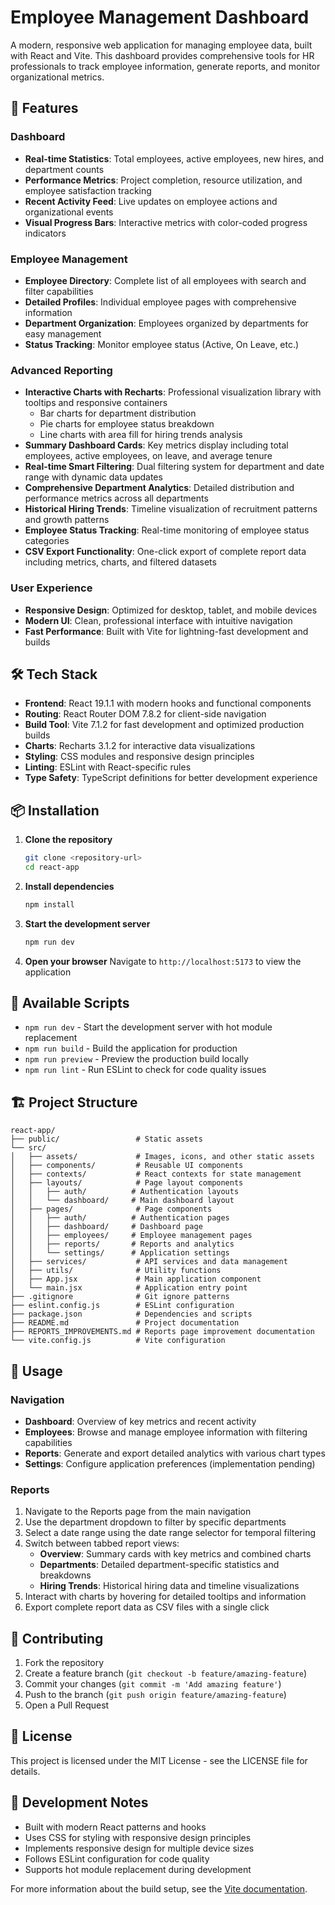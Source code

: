 # Employee Management Dashboard

A modern, responsive web application for managing employee data, built with React and Vite. This dashboard provides comprehensive tools for HR professionals to track employee information, generate reports, and monitor organizational metrics.

## 🚀 Features

### Dashboard
- **Real-time Statistics**: Total employees, active employees, new hires, and department counts
- **Performance Metrics**: Project completion, resource utilization, and employee satisfaction tracking
- **Recent Activity Feed**: Live updates on employee actions and organizational events
- **Visual Progress Bars**: Interactive metrics with color-coded progress indicators

### Employee Management
- **Employee Directory**: Complete list of all employees with search and filter capabilities
- **Detailed Profiles**: Individual employee pages with comprehensive information
- **Department Organization**: Employees organized by departments for easy management
- **Status Tracking**: Monitor employee status (Active, On Leave, etc.)

### Advanced Reporting
- **Interactive Charts with Recharts**: Professional visualization library with tooltips and responsive containers
  - Bar charts for department distribution
  - Pie charts for employee status breakdown
  - Line charts with area fill for hiring trends analysis
- **Summary Dashboard Cards**: Key metrics display including total employees, active employees, on leave, and average tenure
- **Real-time Smart Filtering**: Dual filtering system for department and date range with dynamic data updates
- **Comprehensive Department Analytics**: Detailed distribution and performance metrics across all departments
- **Historical Hiring Trends**: Timeline visualization of recruitment patterns and growth patterns
- **Employee Status Tracking**: Real-time monitoring of employee status categories
- **CSV Export Functionality**: One-click export of complete report data including metrics, charts, and filtered datasets

### User Experience
- **Responsive Design**: Optimized for desktop, tablet, and mobile devices
- **Modern UI**: Clean, professional interface with intuitive navigation
- **Fast Performance**: Built with Vite for lightning-fast development and builds

## 🛠️ Tech Stack

- **Frontend**: React 19.1.1 with modern hooks and functional components
- **Routing**: React Router DOM 7.8.2 for client-side navigation
- **Build Tool**: Vite 7.1.2 for fast development and optimized production builds
- **Charts**: Recharts 3.1.2 for interactive data visualizations
- **Styling**: CSS modules and responsive design principles
- **Linting**: ESLint with React-specific rules
- **Type Safety**: TypeScript definitions for better development experience

## 📦 Installation

1. **Clone the repository**
   ```bash
   git clone <repository-url>
   cd react-app
   ```

2. **Install dependencies**
   ```bash
   npm install
   ```

3. **Start the development server**
   ```bash
   npm run dev
   ```

4. **Open your browser**
   Navigate to `http://localhost:5173` to view the application

## 📜 Available Scripts

- `npm run dev` - Start the development server with hot module replacement
- `npm run build` - Build the application for production
- `npm run preview` - Preview the production build locally
- `npm run lint` - Run ESLint to check for code quality issues

## 🏗️ Project Structure

```
react-app/
├── public/                 # Static assets
└── src/
│   ├── assets/             # Images, icons, and other static assets
│   ├── components/         # Reusable UI components
│   ├── contexts/           # React contexts for state management
│   ├── layouts/            # Page layout components
│   │   ├── auth/          # Authentication layouts
│   │   └── dashboard/     # Main dashboard layout
│   ├── pages/              # Page components
│   │   ├── auth/          # Authentication pages
│   │   ├── dashboard/     # Dashboard page
│   │   ├── employees/     # Employee management pages
│   │   ├── reports/       # Reports and analytics
│   │   └── settings/      # Application settings
│   ├── services/           # API services and data management
│   ├── utils/              # Utility functions
│   ├── App.jsx             # Main application component
│   └── main.jsx            # Application entry point
├── .gitignore              # Git ignore patterns
├── eslint.config.js        # ESLint configuration
├── package.json            # Dependencies and scripts
├── README.md               # Project documentation
├── REPORTS_IMPROVEMENTS.md # Reports page improvement documentation
└── vite.config.js          # Vite configuration
```

## 🎯 Usage

### Navigation
- **Dashboard**: Overview of key metrics and recent activity
- **Employees**: Browse and manage employee information with filtering capabilities
- **Reports**: Generate and export detailed analytics with various chart types
- **Settings**: Configure application preferences (implementation pending)

### Reports
1. Navigate to the Reports page from the main navigation
2. Use the department dropdown to filter by specific departments
3. Select a date range using the date range selector for temporal filtering
4. Switch between tabbed report views:
   - **Overview**: Summary cards with key metrics and combined charts
   - **Departments**: Detailed department-specific statistics and breakdowns
   - **Hiring Trends**: Historical hiring data and timeline visualizations
5. Interact with charts by hovering for detailed tooltips and information
6. Export complete report data as CSV files with a single click

## 🤝 Contributing

1. Fork the repository
2. Create a feature branch (`git checkout -b feature/amazing-feature`)
3. Commit your changes (`git commit -m 'Add amazing feature'`)
4. Push to the branch (`git push origin feature/amazing-feature`)
5. Open a Pull Request

## 📄 License

This project is licensed under the MIT License - see the LICENSE file for details.

## 🔧 Development Notes

- Built with modern React patterns and hooks
- Uses CSS for styling with responsive design principles
- Implements responsive design for multiple device sizes
- Follows ESLint configuration for code quality
- Supports hot module replacement during development

For more information about the build setup, see the [Vite documentation](https://vitejs.dev/).